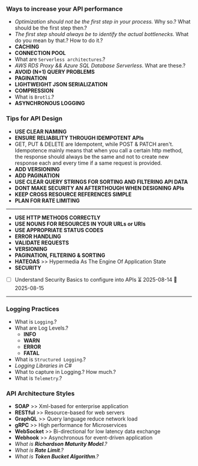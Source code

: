 ### Ways to increase your API performance
- *Optimization should not be the first step in your process.* Why so.? What should be the first step then.?
- *The first step should always be to identify the actual bottlenecks.* What do you mean by that.? How to do it.?
- **CACHING**
- **CONNECTION POOL**
- What are `Serverless architectures`.?
- *AWS RDS Proxy && Azure SQL Database Serverless*. What are these.?
- **AVOID (N+1) QUERY PROBLEMS**
- **PAGINATION**
- **LIGHTWEIGHT JSON SERIALIZATION**
- **COMPRESSION**
- What is `Brotli`.?
- **ASYNCHRONOUS LOGGING**


### Tips for API Design
- **USE CLEAR NAMING**
- **ENSURE RELIABILITY THROUGH IDEMPOTENT APIs**
- GET, PUT & DELETE are Idempotent, while POST & PATCH aren't. Idempotence mainly means that when you call a certain http method, the response should always be the same and not to create new response each and every time if a same request is provided.
- **ADD VERSIONING**
- **ADD PAGINATION**
- **USE CLEAR QUERY STRINGS FOR SORTING AND FILTERING API DATA**
- **DONT MAKE SECURITY AN AFTERTHOUGH WHEN DESIGNING APIs**
- **KEEP CROSS RESOURCE REFERENCES SIMPLE**
- **PLAN FOR RATE LIMITING**
---
- **USE HTTP METHODS CORRECTLY**
- **USE NOUNS FOR RESOURCES IN YOUR URLs or URIs**
- **USE APPROPRIATE STATUS CODES**
- **ERROR HANDLING**
- **VALIDATE REQUESTS**
- **VERSIONING**
- **PAGINATION, FILTERING & SORTING**
- **HATEOAS** >> Hypermedia As The Engine Of Application State
- **SECURITY**
- [ ] Understand Security Basics to configure into APIs ⏳ 2025-08-14 📅 2025-08-15
---


### Logging Practices
- What is `Logging`.?
- What are Log Levels.?
	- **INFO**
	- **WARN**
	- **ERROR**
	- **FATAL**
- What is `Structured Logging`.?
- *Logging Libraries in C#*
- What to capture in Logging.? How much.?
- What is `Telemetry`.?
### API Architecture Styles
- **SOAP** >> Xml-based for enterprise application
- **RESTful** >> Resource-based for web servers
- **GraphQL** >> Query language reduce network load
- **gRPC** >> High performance for Microservices
- **WebSocket** >> Bi-directional for low latency data exchange
- **Webhook** >> Asynchronous for event-driven application
- *What is **Richardson Maturity Model**.?*
- *What is **Rate Limit**.?*
- *What is **Token Bucket Algorithm**.?*


